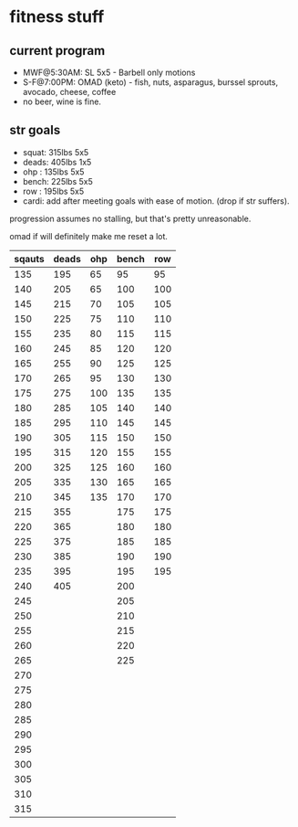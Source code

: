# fitness stuff

## current program
* MWF@5:30AM: SL 5x5 - Barbell only motions
* S-F@7:00PM: OMAD (keto) - fish, nuts, asparagus, burssel sprouts, avocado, cheese, coffee  
* no beer, wine is fine.

## str goals
* squat: 315lbs 5x5
* deads: 405lbs 1x5
* ohp  : 135lbs 5x5
* bench: 225lbs 5x5
* row  : 195lbs 5x5
* cardi: add after meeting goals with ease of motion. (drop if str suffers).

progression assumes no stalling, but that's pretty unreasonable.  

omad if will definitely make me reset a lot.  

 | sqauts | deads | ohp | bench | row | 
 | --- | --- | --- | --- | --- | 
 | 135 | 195 | 65 | 95 | 95 | 
 | 140 | 205 | 65 | 100 | 100 | 
 | 145 | 215 | 70 | 105 | 105 | 
 | 150 | 225 | 75 | 110 | 110 | 
 | 155 | 235 | 80 | 115 | 115 | 
 | 160 | 245 | 85 | 120 | 120 | 
 | 165 | 255 | 90 | 125 | 125 | 
 | 170 | 265 | 95 | 130 | 130 | 
 | 175 | 275 | 100 | 135 | 135 | 
 | 180 | 285 | 105 | 140 | 140 | 
 | 185 | 295 | 110 | 145 | 145 | 
 | 190 | 305 | 115 | 150 | 150 | 
 | 195 | 315 | 120 | 155 | 155 | 
 | 200 | 325 | 125 | 160 | 160 | 
 | 205 | 335 | 130 | 165 | 165 | 
 | 210 | 345 | 135 | 170 | 170 | 
 | 215 | 355 |  | 175 | 175 | 
 | 220 | 365 |  | 180 | 180 | 
 | 225 | 375 |  | 185 | 185 | 
 | 230 | 385 |  | 190 | 190 | 
 | 235 | 395 |  | 195 | 195 | 
 | 240 | 405 |  | 200 |  | 
 | 245 |  |  | 205 |  | 
 | 250 |  |  | 210 |  | 
 | 255 |  |  | 215 |  | 
 | 260 |  |  | 220 |  | 
 | 265 |  |  | 225 |  | 
 | 270 |  |  |  |  | 
 | 275 |  |  |  |  | 
 | 280 |  |  |  |  | 
 | 285 |  |  |  |  | 
 | 290 |  |  |  |  | 
 | 295 |  |  |  |  | 
 | 300 |  |  |  |  | 
 | 305 |  |  |  |  | 
 | 310 |  |  |  |  | 
 | 315 |  |  |  |  | 
